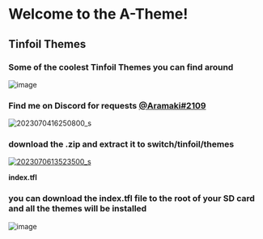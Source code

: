 # Welcome to the A-Theme!
## Tinfoil Themes
### Some of the coolest Tinfoil Themes you can find around
![image](https://github.com/Mung-Daddy/Tinfoil-Themes/assets/88863017/26dc48a0-0c60-4e03-ba36-37b145a13841)

### Find me on Discord for requests [@Aramaki#2109](https://discord.gg/jhJ9jcUn)
![2023070416250800_s](https://github.com/Mung-Daddy/Tinfoil-Themes/assets/88863017/f0ecf410-3a7a-4676-a4da-7368549d43d5)

### download the .zip and extract it to switch/tinfoil/themes
[![2023070613523500_s](https://github.com/Mung-Daddy/Tinfoil-Themes/assets/88863017/ee30cfd7-94ef-4b09-9695-3f166fe65441)
](https://media.discordapp.net/attachments/1150177434147225662/1150177658777387109/2023070522381300_s.jpg?width=1787&height=1005)

**index.tfl**
### you can download the index.tfl file to the root of your SD card and all the themes will be installed
![image](https://github.com/Mung-Daddy/Tinfoil-Themes/assets/88863017/7c2dc56c-1998-4e2c-9bb4-65a9a62b8152)

